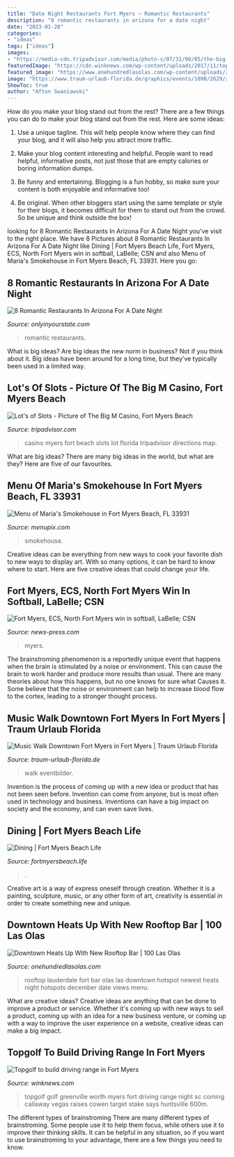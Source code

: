 ```yaml
---
title: "Date Night Restaurants Fort Myers ~ Romantic Restaurants"
description: "8 romantic restaurants in arizona for a date night"
date: "2023-01-28"
categories:
- "ideas"
tags: ["ideas"]
images:
- "https://media-cdn.tripadvisor.com/media/photo-s/07/31/90/05/the-big-m-casino.jpg"
featuredImage: "https://cdn.winknews.com/wp-content/uploads/2017/11/topgolf.jpg"
featured_image: "https://www.onehundredlasolas.com/wp-content/uploads/2017/12/RooftopBar1.jpg"
image: "https://www.traum-urlaub-florida.de/graphics/events/1090/2629/xl/music-walk-downtown-fort-myers.jpg"
ShowToc: true
author: "Afton Swaniawski"
---
```



How do you make your blog stand out from the rest?
There are a few things you can do to make your blog stand out from the rest. Here are some ideas: 
1. Use a unique tagline. This will help people know where they can find your blog, and it will also help you attract more traffic.

2. Make your blog content interesting and helpful. People want to read helpful, informative posts, not just those that are empty calories or boring information dumps.

3. Be funny and entertaining. Blogging is a fun hobby, so make sure your content is both enjoyable and informative too!

4. Be original. When other bloggers start using the same template or style for their blogs, it becomes difficult for them to stand out from the crowd. So be unique and think outside the box!


	

		
looking for 8 Romantic Restaurants In Arizona For A Date Night you've visit to the right place. We have 8 Pictures about 8 Romantic Restaurants In Arizona For A Date Night like Dining | Fort Myers Beach Life, Fort Myers, ECS, North Fort Myers win in softball, LaBelle; CSN and also Menu of Maria&#039;s Smokehouse in Fort Myers Beach, FL 33931. Here you go:
		
    
## 8 Romantic Restaurants In Arizona For A Date Night

<img loading=lazy src="http://cdn.onlyinyourstate.com/wp-content/uploads/2016/07/13124899_1064998106893059_6569961418774247323_n.png" onerror="this.onerror=null;this.src='https://tse1.mm.bing.net/th?id=OIP.o49mrErXpi_cBXeQsDK3lAHaE8&amp;pid=15.1';" alt="8 Romantic Restaurants In Arizona For A Date Night">

_Source: onlyinyourstate.com_

>romantic restaurants. 

	

What is big ideas?
Are big ideas the new norm in business? Not if you think about it. Big ideas have been around for a long time, but they’ve typically been used in a limited way.

    
## Lot&#039;s Of Slots - Picture Of The Big M Casino, Fort Myers Beach

<img loading=lazy src="https://media-cdn.tripadvisor.com/media/photo-s/07/31/90/05/the-big-m-casino.jpg" onerror="this.onerror=null;this.src='https://tse1.mm.bing.net/th?id=OIP.-4OKE5eU_iVR2wDuuBw52gHaFj&amp;pid=15.1';" alt="Lot&#039;s of Slots - Picture of The Big M Casino, Fort Myers Beach">

_Source: tripadvisor.com_

>casino myers fort beach slots lot florida tripadvisor directions map. 

	

What are big ideas?
There are many big ideas in the world, but what are they? Here are five of our favourites.

    
## Menu Of Maria&#039;s Smokehouse In Fort Myers Beach, FL 33931

<img loading=lazy src="https://www.menupix.com/menu_img/20190130602356_01.jpg" onerror="this.onerror=null;this.src='https://tse3.mm.bing.net/th?id=OIP.0SoaXwlFcfBf5heKO02vRAHaJ4&amp;pid=15.1';" alt="Menu of Maria&#039;s Smokehouse in Fort Myers Beach, FL 33931">

_Source: menupix.com_

>smokehouse. 

	

Creative ideas can be everything from new ways to cook your favorite dish to new ways to display art. With so many options, it can be hard to know where to start. Here are five creative ideas that could change your life.

    
## Fort Myers, ECS, North Fort Myers Win In Softball, LaBelle; CSN

<img loading=lazy src="https://www.gannett-cdn.com/presto/2021/04/07/PFTM/6b5a7338-a839-4480-87fe-5c60a6e4e1b5-FNP_040621_ai_softball_003.jpg?crop=3418,1923,x1,y144&amp;width=3200&amp;height=1801&amp;format=pjpg&amp;auto=webp" onerror="this.onerror=null;this.src='https://tse4.mm.bing.net/th?id=OIP.lBSAv5DSBTGc4TiTpiKI_QHaEK&amp;pid=15.1';" alt="Fort Myers, ECS, North Fort Myers win in softball, LaBelle; CSN">

_Source: news-press.com_

>myers. 

	

The brainstroming phenomenon is a reportedly unique event that happens when the brain is stimulated by a noise or environment. This can cause the brain to work harder and produce more results than usual. There are many theories about how this happens, but no one knows for sure what Causes it. Some believe that the noise or environment can help to increase blood flow to the cortex, leading to a stronger thought process.

    
## Music Walk Downtown Fort Myers In Fort Myers | Traum Urlaub Florida

<img loading=lazy src="https://www.traum-urlaub-florida.de/graphics/events/1090/2629/xl/music-walk-downtown-fort-myers.jpg" onerror="this.onerror=null;this.src='https://tse3.mm.bing.net/th?id=OIP.7bLxV7LxR_zfZZVdvJTXEgHaEK&amp;pid=15.1';" alt="Music Walk Downtown Fort Myers in Fort Myers | Traum Urlaub Florida">

_Source: traum-urlaub-florida.de_

>walk eventbilder. 

	

Invention is the process of coming up with a new idea or product that has not been seen before. Invention can come from anyone, but is most often used in technology and business. Inventions can have a big impact on society and the economy, and can even save lives.

    
## Dining | Fort Myers Beach Life

<img loading=lazy src="https://fortmyersbeach.life/wp-content/uploads/2020/11/Restaurants-Map-Fort-Myers-Beach-FMB-Life-600x315.jpg" onerror="this.onerror=null;this.src='https://tse1.mm.bing.net/th?id=OIP.7TIdQtphZexEVM0cRb1J_wHaD4&amp;pid=15.1';" alt="Dining | Fort Myers Beach Life">

_Source: fortmyersbeach.life_

>. 

	

Creative art is a way of express oneself through creation. Whether it is a painting, sculpture, music, or any other form of art, creativity is essential in order to create something new and unique.

    
## Downtown Heats Up With New Rooftop Bar | 100 Las Olas

<img loading=lazy src="https://www.onehundredlasolas.com/wp-content/uploads/2017/12/RooftopBar1.jpg" onerror="this.onerror=null;this.src='https://tse1.mm.bing.net/th?id=OIP.Dk-qPAieUcGwXYEKRZJXBgHaE5&amp;pid=15.1';" alt="Downtown Heats Up With New Rooftop Bar | 100 Las Olas">

_Source: onehundredlasolas.com_

>rooftop lauderdale fort bar olas las downtown hotspot newest heats night hotspots december date views menu. 

	

What are creative ideas?
Creative ideas are anything that can be done to improve a product or service. Whether it's coming up with new ways to sell a product, coming up with an idea for a new business venture, or coming up with a way to improve the user experience on a website, creative ideas can make a big impact.

    
## Topgolf To Build Driving Range In Fort Myers

<img loading=lazy src="https://cdn.winknews.com/wp-content/uploads/2017/11/topgolf.jpg" onerror="this.onerror=null;this.src='https://tse1.mm.bing.net/th?id=OIP.luS0yVAW84Ne4UjIhdYhpQHaFj&amp;pid=15.1';" alt="Topgolf to build driving range in Fort Myers">

_Source: winknews.com_

>topgolf golf greenville worth myers fort driving range night sc coming callaway vegas raises cowen target stake says huntsville 600m. 

	

The different types of brainstroming
There are many different types of brainstroming. Some people use it to help them focus, while others use it to improve their thinking skills. It can be helpful in any situation, so if you want to use brainstroming to your advantage, there are a few things you need to know.

